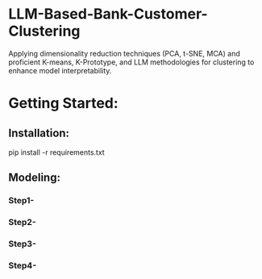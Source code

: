 # LLM-Based-Bank-Customer-Clustering
Applying dimensionality reduction techniques (PCA, t-SNE, MCA) and proficient K-means, K-Prototype, and LLM methodologies for clustering to enhance model interpretability.
# Getting Started:
## Installation:
pip install -r requirements.txt
## Modeling:
### Step1- 
### Step2- 
### Step3- 
### Step4-

